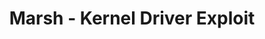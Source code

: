 ---
title: Marsh - Kernel Driver Exploit
description: 
url: https://0x64marsh.com/?p=314
image:
    # url: '/assets/images/cafe.png'
    # alt: 'Cafe'
tags: ['blog', 'kernel', 'learn', 'tutorial', 'windows']
pubDate: 2023-11-10
draft: false
---